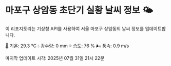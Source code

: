 
# 마포구 상암동 초단기 실황 날씨 정보 🌤️

이 리포지토리는 기상청 API를 사용하여 서울 마포구 상암동의 날씨 정보를 업데이트합니다. 

🌡️ 기온: 29.3 ℃
💧 강수량: 0 mm
💦 습도: 76 %
🌬️ 풍속: 0.9 m/s

마지막 업데이트 시각: 2025년 07월 31일 21시 22분    
